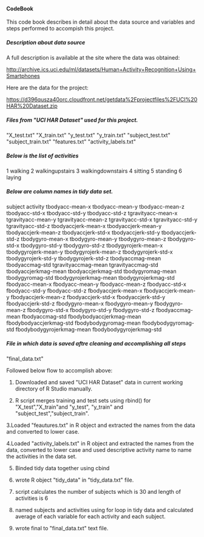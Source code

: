 #### CodeBook

This code book describes in detail about the data source and variables and steps performed to accompish this project.

##### Description about data source

A full description is available at the site where the data was obtained: 

http://archive.ics.uci.edu/ml/datasets/Human+Activity+Recognition+Using+Smartphones 

Here are the data for the project: 

https://d396qusza40orc.cloudfront.net/getdata%2Fprojectfiles%2FUCI%20HAR%20Dataset.zip 

##### Files from "UCI HAR Dataset" used for this project.
"X_test.txt" 
"X_train.txt" 
"y_test.txt"
"y_train.txt"
"subject_test.txt"
"subject_train.txt"
"features.txt"
"activity_labels.txt"

##### Below is the list of activities

 1           walking
 2   walkingupstairs
 3 walkingdownstairs
 4           sitting
 5          standing
 6            laying

##### Below are column names in tidy data set.
subject 
activity 
tbodyacc-mean-x 
tbodyacc-mean-y 
tbodyacc-mean-z 
tbodyacc-std-x 
tbodyacc-std-y
tbodyacc-std-z 
tgravityacc-mean-x 
tgravityacc-mean-y 
tgravityacc-mean-z 
tgravityacc-std-x
tgravityacc-std-y 
tgravityacc-std-z 
tbodyaccjerk-mean-x 
tbodyaccjerk-mean-y 
tbodyaccjerk-mean-z
tbodyaccjerk-std-x 
tbodyaccjerk-std-y 
tbodyaccjerk-std-z 
tbodygyro-mean-x 
tbodygyro-mean-y
tbodygyro-mean-z 
tbodygyro-std-x 
tbodygyro-std-y 
tbodygyro-std-z 
tbodygyrojerk-mean-x
tbodygyrojerk-mean-y 
tbodygyrojerk-mean-z 
tbodygyrojerk-std-x 
tbodygyrojerk-std-y
tbodygyrojerk-std-z 
tbodyaccmag-mean 
tbodyaccmag-std 
tgravityaccmag-mean 
tgravityaccmag-std
tbodyaccjerkmag-mean 
tbodyaccjerkmag-std 
tbodygyromag-mean 
tbodygyromag-std 
tbodygyrojerkmag-mean
tbodygyrojerkmag-std 
fbodyacc-mean-x 
fbodyacc-mean-y 
fbodyacc-mean-z 
fbodyacc-std-x 
fbodyacc-std-y
fbodyacc-std-z 
fbodyaccjerk-mean-x 
fbodyaccjerk-mean-y 
fbodyaccjerk-mean-z 
fbodyaccjerk-std-x
fbodyaccjerk-std-y 
fbodyaccjerk-std-z 
fbodygyro-mean-x 
fbodygyro-mean-y 
fbodygyro-mean-z
fbodygyro-std-x 
fbodygyro-std-y 
fbodygyro-std-z 
fbodyaccmag-mean 
fbodyaccmag-std
fbodybodyaccjerkmag-mean 
fbodybodyaccjerkmag-std 
fbodybodygyromag-mean 
fbodybodygyromag-std
fbodybodygyrojerkmag-mean 
fbodybodygyrojerkmag-std

##### File in which data is saved aftre cleaning and accomplishing all steps

"final_data.txt"


Followed below flow to accomplish above:

1. Downloaded and saved "UCI HAR Dataset" data in current working directory of R Studio manually.

2. R script merges training and test sets using rbind() for "X_test","X_train"and "y_test", "y_train" and "subject_test","subject_train".

3.Loaded "feautures.txt" in R object and extracted the names from the data and converted to lower case.

4.Loaded "activity_labels.txt" in R object and extracted the names from the data, 
   converted to lower case and used descriptive activity name to name the activities in the data set.

5. Binded tidy data together using cbind

6. wrote  R object "tidy_data" in "tidy_data.txt" file.

7. script calculates the number of subjects which is 30 and length of activities is 6

8. named subjects and activities using for loop in tidy data and calculated average of each variable for each activity and each subject.
9. wrote final to "final_data.txt" text file.
